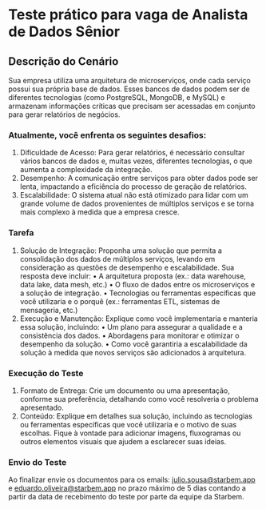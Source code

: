 # Teste prático para vaga de Analista de Dados Sênior

## Descrição do Cenário

Sua empresa utiliza uma arquitetura de microserviços, onde cada serviço possui sua própria base de dados. Esses bancos de dados podem ser de diferentes tecnologias (como PostgreSQL, MongoDB, e MySQL) e armazenam informações críticas que precisam ser acessadas em conjunto para gerar relatórios de negócios.

### Atualmente, você enfrenta os seguintes desafios:

1.	Dificuldade de Acesso: Para gerar relatórios, é necessário consultar vários bancos de dados e, muitas vezes, diferentes tecnologias, o que aumenta a complexidade da integração.
2.	Desempenho: A comunicação entre serviços para obter dados pode ser lenta, impactando a eficiência do processo de geração de relatórios.
3.	Escalabilidade: O sistema atual não está otimizado para lidar com um grande volume de dados provenientes de múltiplos serviços e se torna mais complexo à medida que a empresa cresce.

### Tarefa

1.	Solução de Integração: Proponha uma solução que permita a consolidação dos dados de múltiplos serviços, levando em consideração as questões de desempenho e escalabilidade. Sua resposta deve incluir:
	•	A arquitetura proposta (ex.: data warehouse, data lake, data mesh, etc.)
	•	O fluxo de dados entre os microserviços e a solução de integração.
	•	Tecnologias ou ferramentas específicas que você utilizaria e o porquê (ex.: ferramentas ETL, sistemas de mensageria, etc.)
2.	Execução e Manutenção: Explique como você implementaria e manteria essa solução, incluindo:
	•	Um plano para assegurar a qualidade e a consistência dos dados.
	•	Abordagens para monitorar e otimizar o desempenho da solução.
	•	Como você garantiria a escalabilidade da solução à medida que novos serviços são adicionados à arquitetura.

### Execução do Teste

1.	Formato de Entrega: Crie um documento ou uma apresentação, conforme sua preferência, detalhando como você resolveria o problema apresentado.
2.	Conteúdo: Explique em detalhes sua solução, incluindo as tecnologias ou ferramentas específicas que você utilizaria e o motivo de suas escolhas. Fique à vontade para adicionar imagens, fluxogramas ou outros elementos visuais que ajudem a esclarecer suas ideias.

### Envio do Teste

Ao finalizar envie os documentos para os emails: julio.sousa@starbem.app e eduardo.oliveira@starbem.app no prazo máximo de 5 dias contando a partir da data de recebimento do teste por parte da equipe da Starbem.
